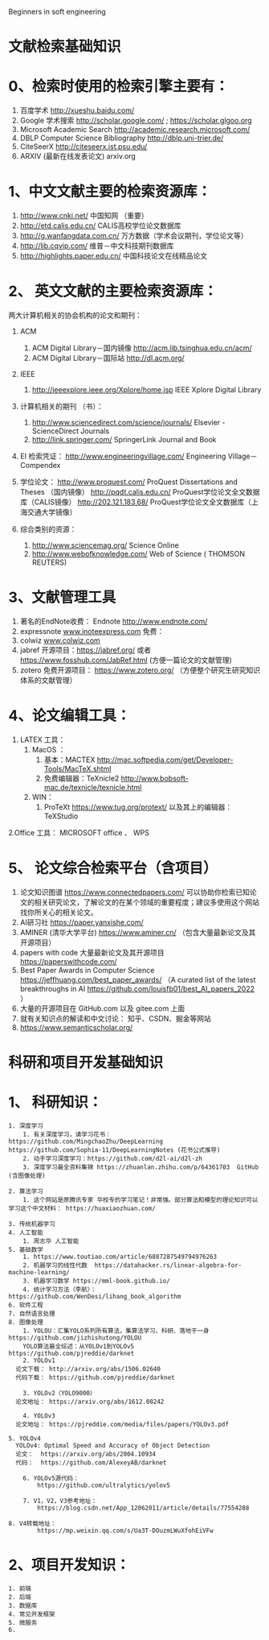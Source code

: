 Beginners in soft engineering

# 文献检索基础知识

0、检索时使用的检索引擎主要有： 
======================== 
1. 百度学术        http://xueshu.baidu.com/ 
2. Google 学术搜索   http://scholar.google.com/    ; https://scholar.glgoo.org 
3. Microsoft Academic Search    http://academic.research.microsoft.com/ 
4. DBLP Computer Science Bibliography       http://dblp.uni-trier.de/ 
5. CiteSeerX    http://citeseerx.ist.psu.edu/ 
6. ARXIV (最新在线发表论文)  arxiv.org



1、中文文献主要的检索资源库：
============================== 
1. http://www.cnki.net/           中国知网  （重要）
2. http://etd.calis.edu.cn/       CALIS高校学位论文数据库 
3. http://g.wanfangdata.com.cn/       万方数据（学术会议期刊，学位论文等）
4. http://lib.cqvip.com/      维普－中文科技期刊数据库  
5. http://highlights.paper.edu.cn/    中国科技论文在线精品论文  

2、 英文文献的主要检索资源库： 
======================== 
两大计算机相关的协会机构的论文和期刊：  
1. ACM
	1. ACM Digital Library－国内镜像  http://acm.lib.tsinghua.edu.cn/acm/    
	2. ACM Digital Library－国际站 http://dl.acm.org/     
2. IEEE
	1. 	http://ieeexplore.ieee.org/Xplore/home.jsp  IEEE Xplore Digital Library 
	
3. 计算机相关的期刊 （书）：  
	1. http://www.sciencedirect.com/science/journals/    Elsevier - ScienceDirect Journals 
	2. http://link.springer.com/  SpringerLink Journal  and Book   
4. EI 检索凭证： http://www.engineeringvillage.com/   Engineering Village－Compendex 
5. 学位论文：  http://www.proquest.com/  ProQuest Dissertations and Theses 
（国内镜像） http://pqdt.calis.edu.cn/       ProQuest学位论文全文数据库（CALIS镜像） 
http://202.121.183.68/     ProQuest学位论文全文数据库（上海交通大学镜像）    
6. 综合类别的资源： 
	1. http://www.sciencemag.org/      Science Online
	2. http://www.webofknowledge.com/    Web of Science (	THOMSON REUTERS) 
	
3、文献管理工具
=====================
1. 著名的EndNote收费： Endnote          http://www.endnote.com/ 
2. expressnote    www.inoteexpress.com  免费： 
3. colwiz    www.colwiz.com 
4. jabref    开源项目：https://jabref.org/ 或者 https://www.fosshub.com/JabRef.html (方便一篇论文的文献管理)  
5. zotero 免费开源项目： https://www.zotero.org/  （方便整个研究生研究知识体系的文献管理）

4、论文编辑工具： 
===================== 
1. LATEX 工具： 
	1. MacOS  ： 
		1. 基本：MACTEX  http://mac.softpedia.com/get/Developer-Tools/MacTeX.shtml   
		2. 免费编辑器：TeXnicle2     http://www.bobsoft-mac.de/texnicle/texnicle.html   
	2. WIN：
		1. ProTeXt   https://www.tug.org/protext/    以及其上的编辑器：TeXStudio
 
 2.Office 工具： MICROSOFT office  、 WPS
 
 
 5、 论文综合检索平台（含项目）
 ===
 1. 论文知识图谱 https://www.connectedpapers.com/ 可以协助你检索已知论文的相关研究论文，了解论文的在某个领域的重要程度；建议多使用这个网站找你所关心的相关论文。
 2. AI研习社  https://paper.yanxishe.com/
 3. AMINER (清华大学平台) https://www.aminer.cn/ （包含大量最新论文及其开源项目）
 4. papers with code 大量最新论文及其开源项目 https://paperswithcode.com/
 5. Best Paper Awards in Computer Science  https://jeffhuang.com/best_paper_awards/   （A curated list of the latest breakthroughs in AI https://github.com/louisfb01/best_AI_papers_2022 ）
 6. 大量的开源项目在 GitHub.com 以及 gitee.com 上面
 7. 就有关知识点的解读和中文讨论： 知乎、CSDN、掘金等网站
 8. https://www.semanticscholar.org/ 


# 科研和项目开发基础知识
 
1、 科研知识：
===
	1. 深度学习
		1. 有关深度学习，请学习花书： https://github.com/MingchaoZhu/DeepLearning   https://github.com/Sophia-11/DeepLearningNotes (花书公式推导)
 		2. 动手学习深度学习：https://github.com/d2l-ai/d2l-zh
		3. 深度学习最全资料集锦 https://zhuanlan.zhihu.com/p/64361703  GitHub (含图像处理)

	2. 算法学习
		1. 这个网站是原腾讯专家 华校专的学习笔记！非常强。部分算法和模型的理论知识可以学习这个中文材料： https://huaxiaozhuan.com/
		
	3. 传统机器学习
	4. 人工智能
		1. 周志华 人工智能 
	5. 基础数学
		1. https://www.toutiao.com/article/6887287549794976263
		2. 机器学习的线性代数  https://datahacker.rs/linear-algebra-for-machine-learning/
		3. 机器学习数学 https://mml-book.github.io/
		4. 统计学习方法（李航）： https://github.com/WenDesi/lihang_book_algorithm 
	6. 软件工程
	7. 自然语言处理
	8. 图像处理
		1. YOLOU：汇集YOLO系列所有算法，集算法学习、科研、落地于一身 https://github.com/jizhishutong/YOLOU 
		YOLO算法最全综述：从YOLOv1到YOLOv5 https://github.com/pjreddie/darknet 
		2. YOLOv1
      论文下载： http://arxiv.org/abs/1506.02640
      代码下载： https://github.com/pjreddie/darknet

		3. YOLOv2（YOLO9000）
      论文地址： https://arxiv.org/abs/1612.08242

		4. YOLOv3
      论文地址： https://pjreddie.com/media/files/papers/YOLOv3.pdf

    5. YOLOv4
      YOLOv4: Optimal Speed and Accuracy of Object Detection
      论文：  https://arxiv.org/abs/2004.10934
      代码：  https://github.com/AlexeyAB/darknet

		6. YOLOv5源代码：
            https://github.com/ultralytics/yolov5

		7. V1，V2，V3参考地址：
            https://blog.csdn.net/App_12062011/article/details/77554288

    8. V4转载地址：
            https://mp.weixin.qq.com/s/Ua3T-DOuzmLWuXfohEiVFw

	
2、项目开发知识：
===
	1. 前端
	2. 后端
	3. 数据库
	4. 常见开发框架
	5. 微服务
	6. 

